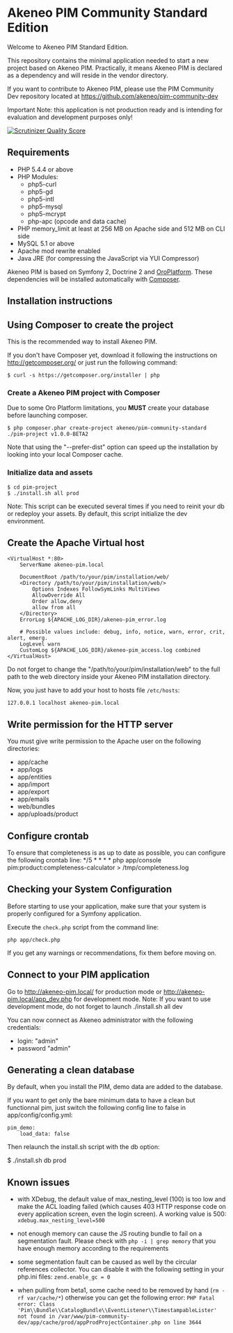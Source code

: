 Akeneo PIM Community Standard Edition
=====================================
Welcome to Akeneo PIM Standard Edition.

This repository contains the minimal application needed to start a new project based on Akeneo PIM.
Practically, it means Akeneo PIM is declared as a dependency and will reside in the vendor directory.

If you want to contribute to Akeneo PIM, please use the PIM Community Dev repository located at
https://github.com/akeneo/pim-community-dev

Important Note: this application is not production ready and is intending for evaluation and development purposes only!

[![Scrutinizer Quality Score](https://scrutinizer-ci.com/g/akeneo/pim-community-dev/badges/quality-score.png?s=05ef3d5d2bbfae2f9a659060b21711d275f0c1ff)](https://scrutinizer-ci.com/g/akeneo/pim-community-dev/)

Requirements
------------
 - PHP 5.4.4 or above
 - PHP Modules:
    - php5-curl
    - php5-gd
    - php5-intl
    - php5-mysql
    - php5-mcrypt
    - php-apc (opcode and data cache)
 - PHP memory_limit at least at 256 MB on Apache side and 512 MB on CLI side
 - MySQL 5.1 or above
 - Apache mod rewrite enabled
 - Java JRE (for compressing the JavaScript via YUI Compressor)

Akeneo PIM is based on Symfony 2, Doctrine 2 and [OroPlatform][3].
These dependencies will be installed automatically with [Composer][2].

Installation instructions
-------------------------
## Using Composer to create the project

This is the recommended way to install Akeneo PIM.

If you don't have Composer yet, download it following the instructions on
http://getcomposer.org/ or just run the following command:

    $ curl -s https://getcomposer.org/installer | php

### Create a Akeneo PIM project with Composer

Due to some Oro Platform limitations, you **MUST** create your database before launching composer.

    $ php composer.phar create-project akeneo/pim-community-standard ./pim-project v1.0.0-BETA2

Note that using the "--prefer-dist" option can speed up the installation by
looking into your local Composer cache.

### Initialize data and assets

    $ cd pim-project
    $ ./install.sh all prod

Note: This script can be executed several times if you need to reinit your db or redeploy your assets.
By default, this script initialize the dev environment.

Create the Apache Virtual host
------------------------------

```
<VirtualHost *:80>
    ServerName akeneo-pim.local

    DocumentRoot /path/to/your/pim/installation/web/
    <Directory /path/to/your/pim/installation/web/>
        Options Indexes FollowSymLinks MultiViews
        AllowOverride All
        Order allow,deny
        allow from all
    </Directory>
    ErrorLog ${APACHE_LOG_DIR}/akeneo-pim_error.log

    # Possible values include: debug, info, notice, warn, error, crit, alert, emerg.
    LogLevel warn
    CustomLog ${APACHE_LOG_DIR}/akeneo-pim_access.log combined
</VirtualHost>
```
Do not forget to change the "/path/to/your/pim/installation/web" to the full path to
the web directory inside your Akeneo PIM installation directory.

Now, you just have to add your host to hosts file `/etc/hosts`:

```
127.0.0.1 localhost akeneo-pim.local
```

Write permission for the HTTP server
------------------------------------

You must give write permission to the Apache user on the following directories:
- app/cache
- app/logs
- app/entities
- app/import
- app/export
- app/emails
- web/bundles
- app/uploads/product

Configure crontab
-----------------

To ensure that completeness is as up to date as possible, you can configure the following crontab
line:
*/5 * * * * php app/console pim:product:completeness-calculator > /tmp/completeness.log

Checking your System Configuration
----------------------------------

Before starting to use your application, make sure that your system is properly
configured for a Symfony application.

Execute the `check.php` script from the command line:

    php app/check.php

If you get any warnings or recommendations, fix them before moving on.

Connect to your PIM application
-------------------------------

Go to http://akeneo-pim.local/ for production mode or http://akeneo-pim.local/app_dev.php for development mode.
Note: If you want to use development mode, do not forget to launch ./install.sh all dev

You can now connect as Akeneo administrator with the following credentials:
- login: "admin"
- password "admin"


Generating a clean database
---------------------------

By default, when you install the PIM, demo data are added to the database.

If you want to get only the bare minimum data to have a clean but functionnal pim,
just switch the following config line to false in app/config/config.yml:

```
pim_demo:
    load_data: false
```

Then relaunch the install.sh script with the db option:

$ ./install.sh db prod

Known issues
------------
 - with XDebug, the default value of max_nesting_level (100) is too low and make the ACL loading failed (which causes 403 HTTP response code on every application screen, even the login screen). A working value is 500:
`xdebug.max_nesting_level=500`

 - not enough memory can cause the JS routing bundle to fail on a segmentation fault. Please check with `php -i | grep memory` that you have enough memory according to the requirements

 - some segmentation fault can be caused as well by the circular references collector. You can disable it with the following setting in your php.ini files:
`zend.enable_gc = 0`

 - when pulling from beta1, some cache need to be removed by hand (`rm -rf var/cache/*`) otherwise you can get the following error:
`PHP Fatal error: Class 'Pim\\Bundle\\CatalogBundle\\EventListener\\TimestampableLister' not found in /var/www/pim-community-dev/app/cache/prod/appProdProjectContainer.php on line 3644`

 
[1]:  http://symfony.com/doc/2.1/book/installation.html
[2]:  http://getcomposer.org/
[3]:  http://www.orocrm.com/oro-platform 
